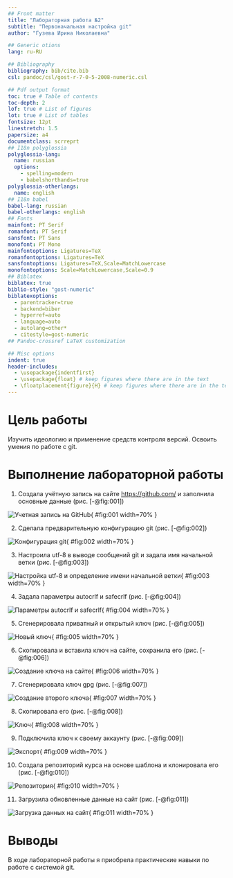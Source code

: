```yaml
---
## Front matter
title: "Лабораторная работа №2"
subtitle: "Первоначальная настройка git"
author: "Гузева Ирина Николаевна"

## Generic otions
lang: ru-RU

## Bibliography
bibliography: bib/cite.bib
csl: pandoc/csl/gost-r-7-0-5-2008-numeric.csl

## Pdf output format
toc: true # Table of contents
toc-depth: 2
lof: true # List of figures
lot: true # List of tables
fontsize: 12pt
linestretch: 1.5
papersize: a4
documentclass: scrreprt
## I18n polyglossia
polyglossia-lang:
  name: russian
  options:
	- spelling=modern
	- babelshorthands=true
polyglossia-otherlangs:
  name: english
## I18n babel
babel-lang: russian
babel-otherlangs: english
## Fonts
mainfont: PT Serif
romanfont: PT Serif
sansfont: PT Sans
monofont: PT Mono
mainfontoptions: Ligatures=TeX
romanfontoptions: Ligatures=TeX
sansfontoptions: Ligatures=TeX,Scale=MatchLowercase
monofontoptions: Scale=MatchLowercase,Scale=0.9
## Biblatex
biblatex: true
biblio-style: "gost-numeric"
biblatexoptions:
  - parentracker=true
  - backend=biber
  - hyperref=auto
  - language=auto
  - autolang=other*
  - citestyle=gost-numeric
## Pandoc-crossref LaTeX customization

## Misc options
indent: true
header-includes:
  - \usepackage{indentfirst}
  - \usepackage{float} # keep figures where there are in the text
  - \floatplacement{figure}{H} # keep figures where there are in the text
---
```


# Цель работы

Изучить идеологию и применение средств контроля версий.
Освоить умения по работе с git.


# Выполнение лабораторной работы

1) Создала учётную запись на сайте https://github.com/ и заполнила основные
данные (рис. [-@fig:001])

![Учетная запись на GitHub](image/1.png){ #fig:001 width=70% }

2) Сделала предварительную конфигурацию git (рис. [-@fig:002])

![Конфигурация git](image/2.png){ #fig:002 width=70% }

3) Настроила utf-8 в выводе сообщений git и задала имя начальной ветки (рис. [-@fig:003])

![Настройка utf-8 и определение имени начальной ветки](image/3.png){ #fig:003 width=70% }

4) Задала параметры autocrlf и safecrlf (рис. [-@fig:004])

![Параметры autocrlf и safecrlf](image/4.png){ #fig:004 width=70% }

5) Сгенерировала приватный и открытый ключ (рис. [-@fig:005])

![Новый ключ](image/5.png){ #fig:005 width=70% }

6) Скопировала и вставила ключ на сайте, сохранила его (рис. [-@fig:006])

![Создание ключа на сайте](image/6.png){ #fig:006 width=70% }

7) Сгенерировала ключ gpg (рис. [-@fig:007])

![Создание второго ключа](image/7.png){ #fig:007 width=70% }

8) Скопировала его (рис. [-@fig:008])

![Ключ](image/8.png){ #fig:008 width=70% }

9) Подключила ключ к своему аккаунту (рис. [-@fig:009])

![Экспорт](image/9.png){ #fig:009 width=70% }

10) Создала репозиторий курса на основе шаблона и клонировала его (рис. [-@fig:010])

![Репозитория](image/10.png){ #fig:010 width=70% }

11) Загрузила обновленные данные на сайт (рис. [-@fig:011])

![Загрузка данных на сайт](image/11.png){ #fig:011 width=70% }


# Выводы

В ходе лабораторной работы я приобрела практические навыки
по работе с системой git.

